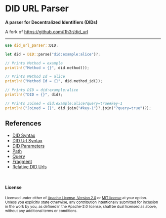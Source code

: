 # DID URL Parser

**A parser for Decentralized Identifiers (DIDs)**

A fork of https://github.com/l1h3r/did_url

---

```rust
use did_url_parser::DID;

let did = DID::parse("did:example:alice")?;

// Prints Method = example
println!("Method = {}", did.method());

// Prints Method Id = alice
println!("Method Id = {}", did.method_id());

// Prints DID = did:example:alice
println!("DID = {}", did);

// Prints Joined = did:example:alice?query=true#key-1
println!("Joined = {}", did.join("#key-1")?.join("?query=true")?);
```

## References

- [DID Syntax](https://www.w3.org/TR/did-core/#did-syntax)
- [DID Url Syntax](https://www.w3.org/TR/did-core/#did-url-syntax)
- [DID Parameters](https://www.w3.org/TR/did-core/#did-parameters)
- [Path](https://www.w3.org/TR/did-core/#path)
- [Query](https://www.w3.org/TR/did-core/#query)
- [Fragment](https://www.w3.org/TR/did-core/#fragment)
- [Relative DID Urls](https://www.w3.org/TR/did-core/#relative-did-urls)

<br>

#### License

<sup>
Licensed under either of <a href="LICENSE-APACHE">Apache License, Version
2.0</a> or <a href="LICENSE-MIT">MIT license</a> at your option.
</sup>

<br>

<sub>
Unless you explicitly state otherwise, any contribution intentionally submitted
for inclusion in the work by you, as defined in the Apache-2.0 license, shall be
dual licensed as above, without any additional terms or conditions.
</sub>
